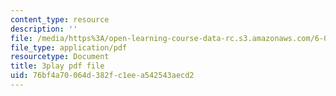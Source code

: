 ```yaml
---
content_type: resource
description: ''
file: /media/https%3A/open-learning-course-data-rc.s3.amazonaws.com/6-004-computation-structures-spring-2017/76bf4a70064d382fc1eea542543aecd2_IbKCGrVGpco.pdf
file_type: application/pdf
resourcetype: Document
title: 3play pdf file
uid: 76bf4a70-064d-382f-c1ee-a542543aecd2
---
```

